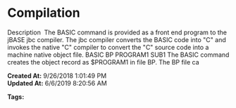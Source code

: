 # Compilation

Description  The BASIC command is provided as a front end program to the jBASE jbc compiler. The jbc compiler converts the BASIC code into "C" and invokes the native "C" compiler to convert the "C" source code into a machine native object file. BASIC BP PROGRAM1 SUB1 The BASIC command creates the object record as $PROGRAM1 in file BP. The BP file ca  

**Created At:** 9/26/2018 1:01:49 PM  
**Updated At:** 6/6/2019 8:20:56 AM  

**Tags:**
<badge text='compilation of basic programs' vertical='middle' />

